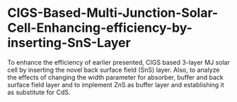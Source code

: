 # CIGS-Based-Multi-Junction-Solar-Cell-Enhancing-efficiency-by-inserting-SnS-Layer
To enhance the efficiency of earlier presented, CIGS based 3-layer MJ solar cell by inserting the novel back surface field (SnS) layer. Also, to analyze the effects of changing the width parameter for absorber, buffer and back surface field layer and to implement ZnS as buffer layer and establishing it as substitute for CdS. 
